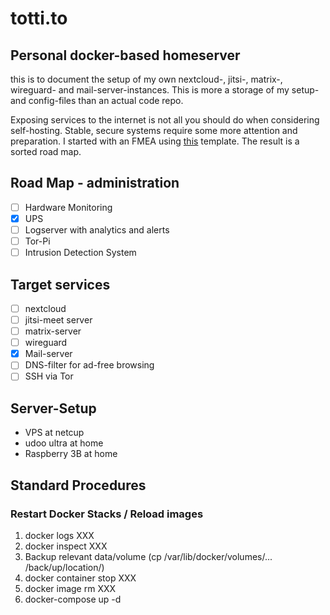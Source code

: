 # totti.to
## Personal docker-based homeserver

this is to document the setup of my own nextcloud-, jitsi-, matrix-, wireguard- and mail-server-instances. This is more a storage of my setup- and config-files than an actual code repo.

Exposing services to the internet is not all you should do when considering self-hosting. Stable, secure systems require some more attention and preparation. I started with an FMEA using [this](https://medium.com/@adrianco/failure-modes-and-continuous-resilience-6553078caad5) template. The result is a sorted road map.

## Road Map - administration
- [ ] Hardware Monitoring
- [x] UPS
- [ ] Logserver with analytics and alerts
- [ ] Tor-Pi
- [ ] Intrusion Detection System

## Target services
- [ ] nextcloud
- [ ] jitsi-meet server
- [ ] matrix-server
- [ ] wireguard
- [x] Mail-server
- [ ] DNS-filter for ad-free browsing
- [ ] SSH via Tor

## Server-Setup
* VPS at netcup
* udoo ultra at home
* Raspberry 3B at home

## Standard Procedures
### Restart Docker Stacks / Reload images

1. docker logs XXX
2. docker inspect XXX
2. Backup relevant data/volume (cp /var/lib/docker/volumes/... /back/up/location/)
3. docker container stop XXX
4. docker image rm XXX
5. docker-compose up -d